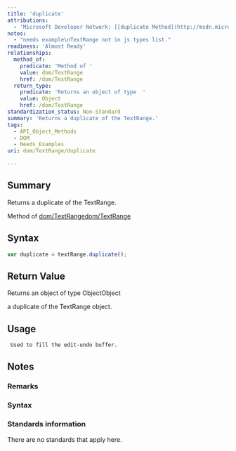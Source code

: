 ```yaml
---
title: 'duplicate'
attributions:
  - 'Microsoft Developer Network: [[duplicate Method](http://msdn.microsoft.com/en-us/library/ie/ms536416(v=vs.85).aspx) Article]'
notes:
  - "needs example\nTextRange not in js types list."
readiness: 'Almost Ready'
relationships:
  method_of:
    predicate: 'Method of '
    value: dom/TextRange
    href: /dom/TextRange
  return_type:
    predicate: 'Returns an object of type  '
    value: Object
    href: /dom/TextRange
standardization_status: Non-Standard
summary: 'Returns a duplicate of the TextRange.'
tags:
  - API_Object_Methods
  - DOM
  - Needs_Examples
uri: dom/TextRange/duplicate

---
```

## Summary

Returns a duplicate of the TextRange.

Method of [dom/TextRange](/dom/TextRange)[dom/TextRange](/dom/TextRange)

## Syntax

``` js
var duplicate = textRange.duplicate();
```

## Return Value

Returns an object of type ObjectObject

a duplicate of the TextRange object.

## Usage

     Used to fill the edit-undo buffer.

## Notes

### Remarks

### Syntax

### Standards information

There are no standards that apply here.
